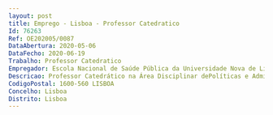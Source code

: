 ```yaml
--- 
layout: post
title: Emprego - Lisboa - Professor Catedratico
Id: 76263
Ref: OE202005/0087
DataAbertura: 2020-05-06
DataFecho: 2020-06-19
Trabalho: Professor Catedratico
Empregador: Escola Nacional de Saúde Pública da Universidade Nova de Lisboa - NOVA National School of Public Hea
Descricao: Professor Catedrático na Área Disciplinar dePolíticas e Administração de Saúde, da Escola Nacional de Saúde Pública desta Universidade.
CodigoPostal: 1600-560 LISBOA
Concelho: Lisboa
Distrito: Lisboa
--- 
```


